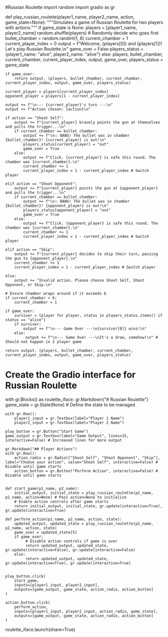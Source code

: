 #Russian Roulette 
import random
import gradio as gr

def play_russian_roulette(player1_name, player2_name, action, game_state=None):
    """Simulates a game of Russian Roulette for two players with actions."""
    if game_state is None:
        players = [player1_name, player2_name]
        random.shuffle(players) # Randomly decide who goes first
        bullet_chamber = random.randint(1, 6)
        current_chamber = 1
        current_player_index = 0
        output = f"Welcome, {players[0]} and {players[1]}! Let's play Russian Roulette.\n"
        game_over = False
        players_status = {player1_name: "alive", player2_name: "alive"}
    else:
        players, bullet_chamber, current_chamber, current_player_index, output, game_over, players_status = game_state

    if game_over:
        return output, (players, bullet_chamber, current_chamber, current_player_index, output, game_over, players_status)

    current_player = players[current_player_index]
    opponent_player = players[1 - current_player_index]

    output += f"\n--- {current_player}'s turn ---\n"
    output += f"Action chosen: {action}\n"

    if action == "Shoot Self":
        output += f"{current_player} bravely points the gun at themselves and pulls the trigger...\n"
        if current_chamber == bullet_chamber:
            output += f"\n💥 BANG! The bullet was in chamber {bullet_chamber}! {current_player} is out!\n"
            players_status[current_player] = "out"
            game_over = True
        else:
            output += f"Click. {current_player} is safe this round. The chamber was {current_chamber}.\n"
            current_chamber += 1
            current_player_index = 1 - current_player_index # Switch player

    elif action == "Shoot Opponent":
        output += f"{current_player} points the gun at {opponent_player} and pulls the trigger...\n"
        if current_chamber == bullet_chamber:
            output += f"\n💥 BANG! The bullet was in chamber {bullet_chamber}! {opponent_player} is out!\n"
            players_status[opponent_player] = "out"
            game_over = True
        else:
            output += f"Click. {opponent_player} is safe this round. The chamber was {current_chamber}.\n"
            current_chamber += 1
            current_player_index = 1 - current_player_index # Switch player

    elif action == "Skip":
        output += f"{current_player} decides to skip their turn, passing the gun to {opponent_player}.\n"
        current_chamber += 1
        current_player_index = 1 - current_player_index # Switch player

    else:
        output += "Invalid action. Please choose Shoot Self, Shoot Opponent, or Skip.\n"

    # Ensure chamber wraps around if it exceeds 6
    if current_chamber > 6:
        current_chamber = 1

    if game_over:
        survivor = [player for player, status in players_status.items() if status == "alive"]
        if survivor:
            output += f"\n--- Game Over ---\n{survivor[0]} wins!\n"
        else:
             output += f"\n--- Game Over ---\nIt's a draw, somehow!\n" # Should not happen in 2 player game

    return output, (players, bullet_chamber, current_chamber, current_player_index, output, game_over, players_status)

# Create the Gradio interface for Russian Roulette
with gr.Blocks() as roulette_iface:
    gr.Markdown("# Russian Roulette")
    game_state = gr.State(None) # Define the state to be managed

    with gr.Row():
        player1_input = gr.Textbox(label="Player 1 Name")
        player2_input = gr.Textbox(label="Player 2 Name")

    play_button = gr.Button("Start Game")
    game_output = gr.Textbox(label="Game Output", lines=15, interactive=False) # Increased lines for more output

    gr.Markdown("## Player Actions")
    with gr.Row():
        action_radio = gr.Radio(["Shoot Self", "Shoot Opponent", "Skip"], label="Choose your action", value="Shoot Self", interactive=False) # Disable until game starts
        action_button = gr.Button("Perform Action", interactive=False) # Disable until game starts


    def start_game(p1_name, p2_name):
        initial_output, initial_state = play_russian_roulette(p1_name, p2_name, action=None) # Pass action=None to initialize
        # Enable action controls after game starts
        return initial_output, initial_state, gr.update(interactive=True), gr.update(interactive=True)

    def perform_action(p1_name, p2_name, action, state):
        updated_output, updated_state = play_russian_roulette(p1_name, p2_name, action, state)
        game_over = updated_state[5]
        if game_over:
             # Disable action controls if game is over
             return updated_output, updated_state, gr.update(interactive=False), gr.update(interactive=False)
        else:
             return updated_output, updated_state, gr.update(interactive=True), gr.update(interactive=True)


    play_button.click(
        start_game,
        inputs=[player1_input, player2_input],
        outputs=[game_output, game_state, action_radio, action_button]
    )

    action_button.click(
        perform_action,
        inputs=[player1_input, player2_input, action_radio, game_state],
        outputs=[game_output, game_state, action_radio, action_button]
    )


roulette_iface.launch(share=True)
